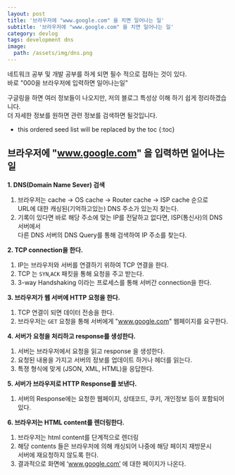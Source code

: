 ```yaml
---
layout: post
title: '브라우저에 "www.google.com" 을 치면 일어나는 일'
subtitle: '브라우저에 "www.google.com" 을 치면 일어나는 일'
category: devlog
tags: development dns
image:
  path: /assets/img/dns.png
---
```


네트워크 공부 및 개발 공부를 하게 되면 필수 적으로 접하는 것이 있다.  
바로 "000을 브라우저에 입력하면 일어나는일"  

구글링을 하면 여러 정보들이 나오지만, 저의 블로그 특성상 이해 하기 쉽게 정리하겠습니다.  
더 자세한 정보를 원하면 관련 정보를 검색하면 될것입니다.  
<!-- more -->

* this ordered seed list will be replaced by the toc
{:toc}  

## 브라우저에 "www.google.com" 을 입력하면 일어나는 일  
**1. DNS(Domain Name Sever) 검색**  
   1. 브라우저는 cache → OS cache → Router cache → ISP cache 순으로  
   URL에 대한 캐싱된(기억하고있는) DNS 주소가 있는지 찾는다.  
   2. 기록이 있다면 바로 해당 주소에 맞는 IP를 전달하고 없다면, ISP(통신사)의 DNS 서버에서  
   다른 DNS 서버의 DNS Query를 통해 검색하여 IP 주소를 찾는다.  

**2. TCP connection을 한다.**  
   1. IP는 브라우저와 서버를 연결하기 위하여 TCP 연결을 한다.  
   2. TCP 는 `SYN`,`ACK` 패킷을 통해 요청을 주고 받는다.  
   3. 3-way Handshaking 이라는 프로세스를 통해 서버간 connection을 한다.  

**3. 브라우저가 웹 서버에 HTTP 요청을 한다.**  
   1. TCP 연결이 되면 데이터 전송을 한다.  
   2. 브라우저는 `GET` 요청을 통해 서버에게 "www.google.com" 웹페이지를 요구한다.  

**4. 서버가 요청을 처리하고 response를 생성한다.**  
   1. 서버는 브라우저에서 요청을 읽고 response 을 생성한다.  
   2. 요청된 내용을 가지고 서버의 정보를 업데이트 하거나 헤더를 읽는다.  
   3. 특졍 형식에 맞게 (JSON, XML, HTML)을 응답한다.  

**5. 서버가 브라우저로 HTTP Response를 보낸다.**  
   1. 서버의 Response에는 요청한 웹페이지, 상태코드, 쿠키, 개인정보 등이 포함되어 있다.  

**6. 브라우저는 HTML content를 렌더링한다.**  
   1. 브라우저는 html content를 단계적으로 렌더링  
   2. 해당 contents 들은 브라우저에 의해 캐싱되어 나중에 해당 페이지 재방문시  
   서버에 재요청하지 않도록 한다.  
   3. 결과적으로 화면에 ‘www.google.com’ 에 대한 페이지가 나온다.  